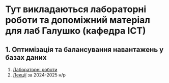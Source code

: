 # Тут викладаються лабораторні роботи та допоміжний матеріал для лаб Галушко (кафедра ІСТ)

## 1. Оптимізація та балансування навантажень у базах даних
1. [Лабораторні роботи](https://github.com/halushko/kpi_ist_labs/blob/87c1b9f264698ff7b93b00d388fc8b3f8cbbebb6/db_optimization)
2. [Лекції](https://www.youtube.com/playlist?list=PLZrkAQpEC8CWcmH0cA9drOJ3PY1JnzXEU) за 2024-2025 н/р